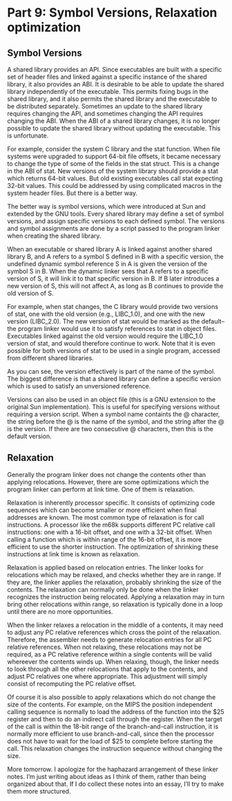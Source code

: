 # Part 9: Symbol Versions, Relaxation optimization

## Symbol Versions

A shared library provides an API. Since executables are built with a specific set of header files and linked against a specific instance of the shared library, it also provides an ABI. It is desirable to be able to update the shared library independently of the executable. This permits fixing bugs in the shared library, and it also permits the shared library and the executable to be distributed separately. Sometimes an update to the shared library requires changing the API, and sometimes changing the API requires changing the ABI. When the ABI of a shared library changes, it is no longer possible to update the shared library without updating the executable. This is unfortunate.

For example, consider the system C library and the stat function. When file systems were upgraded to support 64-bit file offsets, it became necessary to change the type of some of the fields in the stat struct. This is a change in the ABI of stat. New versions of the system library should provide a stat which returns 64-bit values. But old existing executables call stat expecting 32-bit values. This could be addressed by using complicated macros in the system header files. But there is a better way.

The better way is symbol versions, which were introduced at Sun and extended by the GNU tools. Every shared library may define a set of symbol versions, and assign specific versions to each defined symbol. The versions and symbol assignments are done by a script passed to the program linker when creating the shared library.

When an executable or shared library A is linked against another shared library B, and A refers to a symbol S defined in B with a specific version, the undefined dynamic symbol reference S in A is given the version of the symbol S in B. When the dynamic linker sees that A refers to a specific version of S, it will link it to that specific version in B. If B later introduces a new version of S, this will not affect A, as long as B continues to provide the old version of S.

For example, when stat changes, the C library would provide two versions of stat, one with the old version (e.g., LIBC\_1.0), and one with the new version (LIBC\_2.0). The new version of stat would be marked as the default–the program linker would use it to satisfy references to stat in object files. Executables linked against the old version would require the LIBC\_1.0 version of stat, and would therefore continue to work. Note that it is even possible for both versions of stat to be used in a single program, accessed from different shared libraries.

As you can see, the version effectively is part of the name of the symbol. The biggest difference is that a shared library can define a specific version which is used to satisfy an unversioned reference.

Versions can also be used in an object file (this is a GNU extension to the original Sun implementation). This is useful for specifying versions without requiring a version script. When a symbol name containts the @ character, the string before the @ is the name of the symbol, and the string after the @ is the version. If there are two consecutive @ characters, then this is the default version.

## Relaxation

Generally the program linker does not change the contents other than applying relocations. However, there are some optimizations which the program linker can perform at link time. One of them is relaxation.

Relaxation is inherently processor specific. It consists of optimizing code sequences which can become smaller or more efficient when final addresses are known. The most common type of relaxation is for call instructions. A processor like the m68k supports different PC relative call instructions: one with a 16-bit offset, and one with a 32-bit offset. When calling a function which is within range of the 16-bit offset, it is more efficient to use the shorter instruction. The optimization of shrinking these instructions at link time is known as relaxation.

Relaxation is applied based on relocation entries. The linker looks for relocations which may be relaxed, and checks whether they are in range. If they are, the linker applies the relaxation, probably shrinking the size of the contents. The relaxation can normally only be done when the linker recognizes the instruction being relocated. Applying a relaxation may in turn bring other relocations within range, so relaxation is typically done in a loop until there are no more opportunities.

When the linker relaxes a relocation in the middle of a contents, it may need to adjust any PC relative references which cross the point of the relaxation. Therefore, the assembler needs to generate relocation entries for all PC relative references. When not relaxing, these relocations may not be required, as a PC relative reference within a single contents will be valid whereever the contents winds up. When relaxing, though, the linker needs to look through all the other relocations that apply to the contents, and adjust PC relatives one where appropriate. This adjustment will simply consist of recomputing the PC relative offset.

Of course it is also possible to apply relaxations which do not change the size of the contents. For example, on the MIPS the position independent calling sequence is normally to load the address of the function into the $25 register and then to do an indirect call through the register. When the target of the call is within the 18-bit range of the branch-and-call instruction, it is normally more efficient to use branch-and-call, since then the processor does not have to wait for the load of $25 to complete before starting the call. This relaxation changes the instruction sequence without changing the size.

More tomorrow. I apologize for the haphazard arrangement of these linker notes. I’m just writing about ideas as I think of them, rather than being organized about that. If I do collect these notes into an essay, I’ll try to make them more structured.
